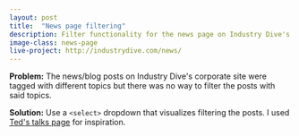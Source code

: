 ```yaml
---
layout: post
title:  "News page filtering"
description: Filter functionality for the news page on Industry Dive's corporate site.
image-class: news-page
live-project: http://industrydive.com/news/
---
```


**Problem:** The news/blog posts on Industry Dive's corporate site were tagged with different topics but there was no way to filter the posts with said topics.  

**Solution:** Use a `<select>` dropdown that visualizes filtering the posts. I used [Ted's talks page](http://www.ted.com/talks) for inspiration. 